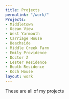 ```yaml
---
title: Projects
permalink: "/work/"
Projects:
- Middletown
- Ocean View
- West Yarmouth
- Carriage House
- Beachside
- Middle Creek Farm
- Emily Providence
- Doctor Z
- Lester Residence
- Booth Residence
- Koch House
layout: work
---
```


These are all of my projects
